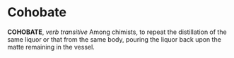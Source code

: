 # Cohobate

**COHOBATE**, _verb transitive_ Among chimists, to repeat the distillation of the same liquor or that from the same body, pouring the liquor back upon the matte remaining in the vessel.